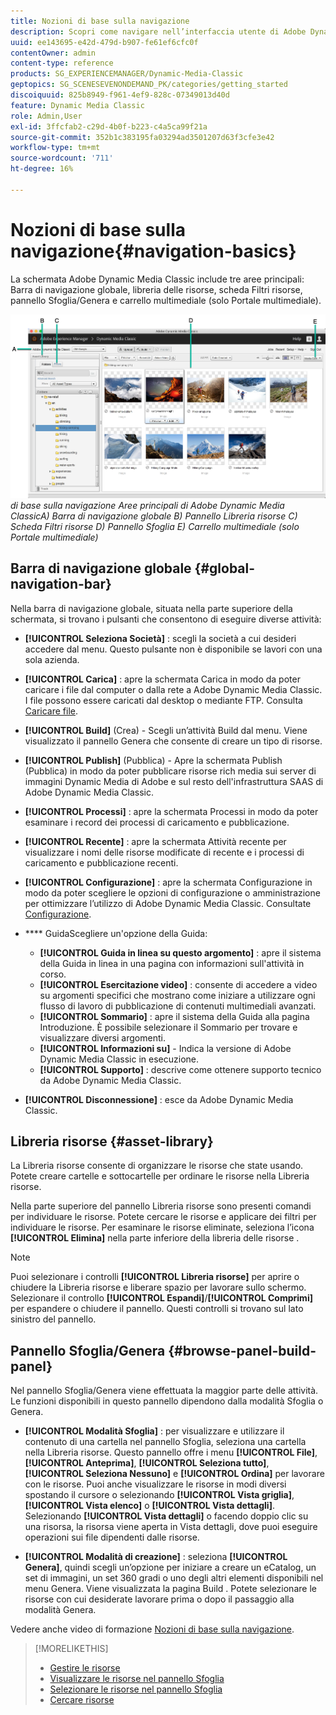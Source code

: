 ```yaml
---
title: Nozioni di base sulla navigazione
description: Scopri come navigare nell’interfaccia utente di Adobe Dynamic Media Classic.
uuid: ee143695-e42d-479d-b907-fe61ef6cfc0f
contentOwner: admin
content-type: reference
products: SG_EXPERIENCEMANAGER/Dynamic-Media-Classic
geptopics: SG_SCENESEVENONDEMAND_PK/categories/getting_started
discoiquuid: 825b8949-f961-4ef9-828c-07349013d40d
feature: Dynamic Media Classic
role: Admin,User
exl-id: 3ffcfab2-c29d-4b0f-b223-c4a5ca99f21a
source-git-commit: 352b1c383195fa03294ad3501207d63f3cfe3e42
workflow-type: tm+mt
source-wordcount: '711'
ht-degree: 16%

---
```


# Nozioni di base sulla navigazione{#navigation-basics}

La schermata Adobe Dynamic Media Classic include tre aree principali: Barra di navigazione globale, libreria delle risorse, scheda Filtri risorse, pannello Sfoglia/Genera e carrello multimediale (solo Portale multimediale).

![Nozioni ](/help/assets/gs_navigation_basics_popup_popup.png)
*di base sulla navigazione*
*Aree principali di Adobe Dynamic Media ClassicA) Barra di navigazione globale B) Pannello Libreria risorse C) Scheda Filtri risorse D) Pannello Sfoglia E) Carrello multimediale (solo Portale multimediale)*

## Barra di navigazione globale {#global-navigation-bar}

Nella barra di navigazione globale, situata nella parte superiore della schermata, si trovano i pulsanti che consentono di eseguire diverse attività:

* **[!UICONTROL Seleziona Società]** : scegli la società a cui desideri accedere dal menu. Questo pulsante non è disponibile se lavori con una sola azienda.

* **[!UICONTROL Carica]** : apre la schermata Carica in modo da poter caricare i file dal computer o dalla rete a Adobe Dynamic Media Classic. I file possono essere caricati dal desktop o mediante FTP. Consulta [Caricare file](/help/uploading-files.md).

* **[!UICONTROL Build]**  (Crea) - Scegli un’attività Build dal menu. Viene visualizzato il pannello Genera che consente di creare un tipo di risorse.

* **[!UICONTROL Publish]**  (Pubblica) - Apre la schermata Publish (Pubblica) in modo da poter pubblicare risorse rich media sui server di immagini Dynamic Media di Adobe e sul resto dell&#39;infrastruttura SAAS di Adobe Dynamic Media Classic.

* **[!UICONTROL Processi]** : apre la schermata Processi in modo da poter esaminare i record dei processi di caricamento e pubblicazione.

* **[!UICONTROL Recente]** : apre la schermata Attività recente per visualizzare i nomi delle risorse modificate di recente e i processi di caricamento e pubblicazione recenti.

* **[!UICONTROL Configurazione]** : apre la schermata Configurazione in modo da poter scegliere le opzioni di configurazione o amministrazione per ottimizzare l’utilizzo di Adobe Dynamic Media Classic. Consultate [Configurazione](/help/setup-basics.md).

* **** GuidaScegliere un&#39;opzione della Guida:

   * **[!UICONTROL Guida in linea su questo argomento]** : apre il sistema della Guida in linea in una pagina con informazioni sull&#39;attività in corso.
   * **[!UICONTROL Esercitazione video]** : consente di accedere a video su argomenti specifici che mostrano come iniziare a utilizzare ogni flusso di lavoro di pubblicazione di contenuti multimediali avanzati.
   * **[!UICONTROL Sommario]** : apre il sistema della Guida alla pagina Introduzione. È possibile selezionare il Sommario per trovare e visualizzare diversi argomenti.
   * **[!UICONTROL Informazioni su]**  - Indica la versione di Adobe Dynamic Media Classic in esecuzione.
   * **[!UICONTROL Supporto]** : descrive come ottenere supporto tecnico da Adobe Dynamic Media Classic.

* **[!UICONTROL Disconnessione]** : esce da Adobe Dynamic Media Classic.

## Libreria risorse {#asset-library}

La Libreria risorse consente di organizzare le risorse che state usando. Potete creare cartelle e sottocartelle per ordinare le risorse nella Libreria risorse.

Nella parte superiore del pannello Libreria risorse sono presenti comandi per individuare le risorse. Potete cercare le risorse e applicare dei filtri per individuare le risorse. Per esaminare le risorse eliminate, seleziona l’icona **[!UICONTROL Elimina]** nella parte inferiore della libreria delle risorse .

>[!NOTE]
>
>Puoi selezionare i controlli **[!UICONTROL Libreria risorse]** per aprire o chiudere la Libreria risorse e liberare spazio per lavorare sullo schermo. Selezionare il controllo **[!UICONTROL Espandi]**/**[!UICONTROL Comprimi]** per espandere o chiudere il pannello. Questi controlli si trovano sul lato sinistro del pannello.

## Pannello Sfoglia/Genera {#browse-panel-build-panel}

Nel pannello Sfoglia/Genera viene effettuata la maggior parte delle attività. Le funzioni disponibili in questo pannello dipendono dalla modalità Sfoglia o Genera.

* **[!UICONTROL Modalità Sfoglia]** : per visualizzare e utilizzare il contenuto di una cartella nel pannello Sfoglia, seleziona una cartella nella Libreria risorse. Questo pannello offre i menu **[!UICONTROL File]**, **[!UICONTROL Anteprima]**, **[!UICONTROL Seleziona tutto]**, **[!UICONTROL Seleziona Nessuno]** e **[!UICONTROL Ordina]** per lavorare con le risorse. Puoi anche visualizzare le risorse in modi diversi spostando il cursore o selezionando **[!UICONTROL Vista griglia]**, **[!UICONTROL Vista elenco]** o **[!UICONTROL Vista dettagli]**. Selezionando **[!UICONTROL Vista dettagli]** o facendo doppio clic su una risorsa, la risorsa viene aperta in Vista dettagli, dove puoi eseguire operazioni sui file dipendenti dalle risorse.

* **[!UICONTROL Modalità di creazione]** : seleziona  **[!UICONTROL Genera]**, quindi scegli un’opzione per iniziare a creare un eCatalog, un set di immagini, un set 360 gradi o uno degli altri elementi disponibili nel menu Genera. Viene visualizzata la pagina Build . Potete selezionare le risorse con cui desiderate lavorare prima o dopo il passaggio alla modalità Genera.

Vedere anche video di formazione [Nozioni di base sulla navigazione](https://s7d5.scene7.com/s7viewers/html5/VideoViewer.html?videoserverurl=https://s7d5.scene7.com/is/content/&amp;emailurl=https://s7d5.scene7.com/s7/emailFriend&amp;serverUrl=https://s7d5.scene7.com/is/image/&amp;config=Scene7SharedAssets/Universal_HTML5_Video&amp;contenturl=https://s7d5.scene7.com/skins/&amp;asset=S7tutorials/571_Navigation%20Basics_converted%20renamed_Getting%20Started-AVS).

>[!MORELIKETHIS]
>
>* [Gestire le risorse](about-managing-assets.md)
>* [Visualizzare le risorse nel pannello Sfoglia](viewing-assets-browse-panel.md#viewing_assets_in_the_browse_panel)
>* [Selezionare le risorse nel pannello Sfoglia](selecting-assets-browse-panel.md#selecting_assets_in_the_browse_panel)
>* [Cercare risorse](searching-assets.md#searching_assets)

